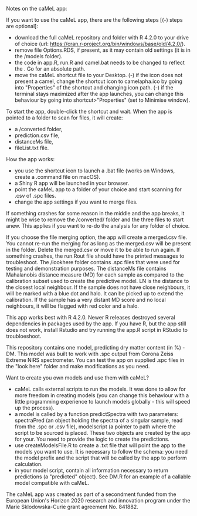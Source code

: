 
Notes on the caMeL app:

If you want to use the caMeL app, there are the following steps  [(-) steps are optional]:
- download the full caMeL repository and folder with R 4.2.0 to your drive of choice (url: https://cran.r-project.org/bin/windows/base/old/4.2.0/).
- remove file Options.RDS, if present, as it may contain old settings (it is in the /models folder).
- the code in app.R, run.R and camel.bat needs to be changed to reflect the <filepath>. Go for an absolute path.
- move the caMeL shortcut file to your Desktop.
(-) if the icon does not present a camel, change the shortcut icon to camelapha.ico by going into "Properties" of the shortcut and changing icon path.
(-) if the terminal stays maximized after the app launches, you can change this behaviour by going into shortcut>"Properties" (set to Minimise window).

To start the app, double-click the shortcut and wait.
When the app is pointed to a folder to scan for files, it will create:
- a /converted folder,
- prediction.csv file,
- distanceMs file,
- fileList.txt file.

How the app works:
- you use the shortcut icon to launch a .bat file (works on Windows, create a .command file on macOS).
- a Shiny R app will be launched in your browser.
- point the caMeL app to a folder of your choice and start scanning for .csv of .spc files.
- change the app settings if you want to merge files.

If something crashes for some reason in the middle and the app breaks, it might be wise to remove the /converted/ folder and the three files to start anew. This applies if you want to re-do the analysis for any folder of choice.

If you choose the file merging option, the app will create a merged.csv file. You cannot re-run the merging for as long as the merged.csv will be present in the folder. Delete the merged.csv or move it to be able to run again.
If something crashes, the run.Rout file should have the printed messages to troubleshoot.
The /lookhere folder contains .spc files that were used for testing and demonstration purposes.
The distanceMs file contains Mahalanobis distance measure (MD) for each sample as compared to the calibration subset used to create the predictive model. LN is the distance to the closest local neighbour. If the sample does not have close neighbours, it will be marked with a blue dot and halo. It can be picked up to extend the calibration. If the sample has a very distant MD score and no local neighbours, it will be flagged with red color and a halo.


This app works best with R 4.2.0. Newer R releases destroyed several dependencies in packages used by the app. If you have R, but the app still does not work, install Rstudio and try running the app.R script in RStudio to troubloeshoot.

This repository contains one model, predicting dry matter content (in %) - DM. This model was built to work with .spc output from Corona Zeiss Extreme NIRS spectrometer. You can test the app on supplied .spc files in the "look here" folder and make modifications as you need.

Want to create you own models and use them with caMeL?
- caMeL calls external scripts to run the models. It was done to allow for more freedom in creating models (you can change this behaviour with a little programming experience to launch models globally - this will speed up the process).
- a model is called by a function predictSpectra with two parameters: spectraPred (an object holding the spectra of a singular sample, read from the .spc or .csv file), modelscript (a pointer to path where the script to be sourced is placed. These two objects are created by the app for your. You need to provide the logic to create the predictions.
- use createModelsFile.R to create a .txt file that will point the app to the models you want to use. It is necessary to follow the schema: you need the model prefix and the script that will be called by the app to perform calculation.
- in your model script, contain all information necessary to return predictions (a "predicted" object). See DM.R for an example of a callable model compatible with caMeL.

The caMeL app was created as part of a secondment funded from the European Union's Horizon 2020 research and innovation program under the Marie Sklodowska-Curie grant agreement No. 841882.
